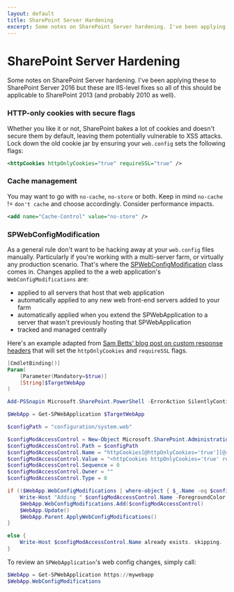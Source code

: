 ```yaml
---
layout: default
title: SharePoint Server Hardening
excerpt: Some notes on SharePoint Server hardening. I've been applying these to SharePoint Server 2016 but these are IIS-level fixes so  all of this should be applicable to SharePoint 2013 (and probably 2010 as well).
---
```

# SharePoint Server Hardening

Some notes on SharePoint Server hardening. I've been applying these to SharePoint Server 2016 but these are IIS-level fixes so all of this should be applicable to SharePoint 2013 (and probably 2010 as well).

### HTTP-only cookies with secure flags

Whether you like it or not, SharePoint bakes a lot of cookies and doesn't secure them by default, leaving them potentially vulnerable to XSS attacks. Lock down the old cookie jar by ensuring your `web.config` sets the following flags:

```xml
<httpCookies httpOnlyCookies="true" requireSSL="true" />  
```

### Cache management

You may want to go with `no-cache`, `no-store` or both. Keep in mind `no-cache` != `don't cache` and choose accordingly. Consider performance impacts. 

```xml
<add name="Cache-Control" value="no-store" />
```

### SPWebConfigModification

As a general rule don't want to be hacking away at your `web.config` files manually. Particularly if you're working with a multi-server farm, or virtually any production scenario. That's where the [SPWebConfigModification](https://msdn.microsoft.com/en-us/library/microsoft.sharepoint.administration.spwebconfigmodification.aspx) class comes in. Changes applied to the a web application's `WebConfigModifications` are:
* applied to all servers that host that web application
* automatically applied to any new web front-end servers added to your farm
* automatically applied when you extend the SPWebApplication to a server that wasn't previously hosting that SPWebApplication 
* tracked and managed centrally

Here's an example adapted from [Sam Betts' blog post on custom response headers](https://blogs.msdn.microsoft.com/sambetts/2015/07/16/add-custom-http-headers-to-sharepoint-responses/) that will set the `httpOnlyCookies` and `requireSSL` flags.

```powershell
[CmdletBinding()]
Param(
    [Parameter(Mandatory=$true)]
    [String]$TargetWebApp
)

Add-PSSnapin Microsoft.SharePoint.PowerShell -ErrorAction SilentlyContinue

$WebApp = Get-SPWebApplication $TargetWebApp

$configPath = "configuration/system.web"

$configModAccessControl = New-Object Microsoft.SharePoint.Administration.SPWebConfigModification
$configModAccessControl.Path = $configPath
$configModAccessControl.Name = "httpCookies[@httpOnlyCookies='true'][@requireSSL='true']"
$configModAccessControl.Value = "<httpCookies httpOnlyCookies='true' requireSSL='true' />"
$configModAccessControl.Sequence = 0
$configModAccessControl.Owner = ""
$configModAccessControl.Type = 0

if (($WebApp.WebConfigModifications | where-object { $_.Name -eq $configModAccessControl.Name } | measure).Count -eq 0) {
    Write-Host "Adding " $configModAccessControl.Name -ForegroundColor Green
    $WebApp.WebConfigModifications.Add($configModAccessControl)
    $WebApp.Update()
    $WebApp.Parent.ApplyWebConfigModifications()
}

else {
    Write-Host $configModAccessControl.Name already exists. skipping. -ForegroundColor Blue    
}
```

To review an `SPWebApplication`'s web config changes, simply call:

```powershell
$WebApp = Get-SPWebApplication https://mywebapp
$WebApp.WebConfigModifications
```
